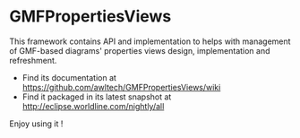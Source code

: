 GMFPropertiesViews
==================

This framework contains API and implementation to helps with management of GMF-based diagrams' properties views design, implementation and refreshment.

- Find its documentation at https://github.com/awltech/GMFPropertiesViews/wiki
- Find it packaged in its latest snapshot at http://eclipse.worldline.com/nightly/all

Enjoy using it !
